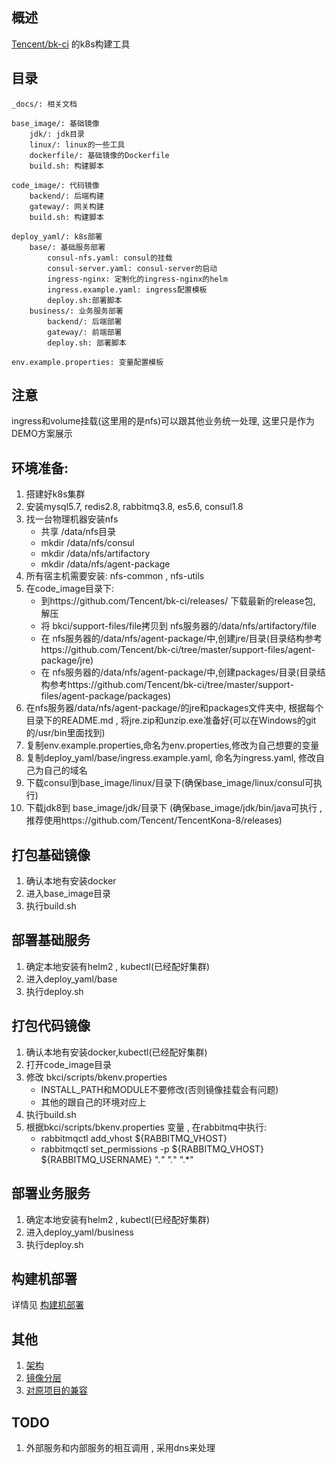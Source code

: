 ## 概述
[Tencent/bk-ci](https://github.com/Tencent/bk-ci) 的k8s构建工具

## 目录
```
_docs/: 相关文档

base_image/: 基础镜像
    jdk/: jdk目录
    linux/: linux的一些工具
    dockerfile/: 基础镜像的Dockerfile
    build.sh: 构建脚本

code_image/: 代码镜像
    backend/: 后端构建
    gateway/: 网关构建
    build.sh: 构建脚本

deploy_yaml/: k8s部署
    base/: 基础服务部署
        consul-nfs.yaml: consul的挂载
        consul-server.yaml: consul-server的启动
        ingress-nginx: 定制化的ingress-nginx的helm
        ingress.example.yaml: ingress配置模板
        deploy.sh:部署脚本
    business/: 业务服务部署
        backend/: 后端部署
        gateway/: 前端部署
        deploy.sh: 部署脚本

env.example.properties: 变量配置模板
```

## 注意
ingress和volume挂载(这里用的是nfs)可以跟其他业务统一处理, 这里只是作为DEMO方案展示

## 环境准备:
1. 搭建好k8s集群
2. 安装mysql5.7, redis2.8, rabbitmq3.8, es5.6, consul1.8
3. 找一台物理机器安装nfs
    - 共享 /data/nfs目录 
    - mkdir /data/nfs/consul
    - mkdir /data/nfs/artifactory
    - mkdir /data/nfs/agent-package
4. 所有宿主机需要安装: nfs-common , nfs-utils
5. 在code_image目录下: 
    - 到https://github.com/Tencent/bk-ci/releases/ 下载最新的release包, 解压
    - 将 bkci/support-files/file拷贝到 nfs服务器的/data/nfs/artifactory/file
    - 在 nfs服务器的/data/nfs/agent-package/中,创建jre/目录(目录结构参考https://github.com/Tencent/bk-ci/tree/master/support-files/agent-package/jre)
    - 在 nfs服务器的/data/nfs/agent-package/中,创建packages/目录(目录结构参考https://github.com/Tencent/bk-ci/tree/master/support-files/agent-package/packages) 
6. 在nfs服务器/data/nfs/agent-package/的jre和packages文件夹中, 根据每个目录下的README.md , 将jre.zip和unzip.exe准备好(可以在Windows的git的/usr/bin里面找到)
7. 复制env.example.properties,命名为env.properties,修改为自己想要的变量
8. 复制deploy_yaml/base/ingress.example.yaml, 命名为ingress.yaml, 修改自己为自己的域名
9. 下载consul到base_image/linux/目录下(确保base_image/linux/consul可执行)
10. 下载jdk8到 base_image/jdk/目录下 (确保base_image/jdk/bin/java可执行 , 推荐使用https://github.com/Tencent/TencentKona-8/releases)


## 打包基础镜像
1. 确认本地有安装docker
2. 进入base_image目录
3. 执行build.sh

## 部署基础服务
1. 确定本地安装有helm2 , kubectl(已经配好集群)
2. 进入deploy_yaml/base 
3. 执行deploy.sh

## 打包代码镜像
1. 确认本地有安装docker,kubectl(已经配好集群)
2. 打开code_image目录 
3. 修改 bkci/scripts/bkenv.properties 
    - INSTALL_PATH和MODULE不要修改(否则镜像挂载会有问题)
    - 其他的跟自己的环境对应上
4. 执行build.sh
5. 根据bkci/scripts/bkenv.properties 变量 , 在rabbitmq中执行:
    - rabbitmqctl add_vhost ${RABBITMQ_VHOST}
    - rabbitmqctl set_permissions -p ${RABBITMQ_VHOST} ${RABBITMQ_USERNAME} ".*" ".*" ".*"


## 部署业务服务
1. 确定本地安装有helm2 , kubectl(已经配好集群)
2. 进入deploy_yaml/business
3. 执行deploy.sh

## 构建机部署
详情见 [构建机部署](code_image/dockerhost/)

## 其他
1. [架构](_docs/架构.md)
2. [镜像分层](_docs/镜像分层.md)
3. [对原项目的兼容](_docs/对原项目的兼容.md)

## TODO
1. 外部服务和内部服务的相互调用 , 采用dns来处理